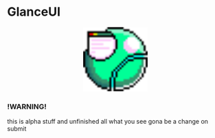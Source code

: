 <div style="align:center;">
   <h1 style="text-aligin:center;">GlanceUI</h1>
</div>
<p align="center">
   <img src="https://github.com/VEMER-Forge/glanceUI-on-flixel/blob/main/assets/glanceUI/img/glanceLogo.png" alt="logo UI" style="width:150px; height:150px; image-rendering="pixelated"">
</p>

 ### !WARNING!
 this is alpha stuff and unfinished all what you see gona be a change on submit
